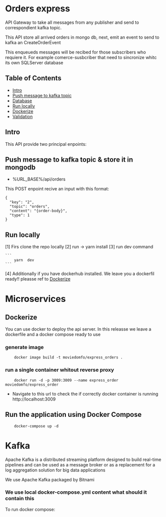 # Orders express

API Gateway to take all messages from any publisher and send to correspondient kafka topic.

This API store all arrived orders in mongo db, next, emit an event to send to kafka an CreateOrderEvent

This enqueueds messages will be recibed for those subscribers who requiere it. For example comerce-susbcriber that need to sincronize whitc its own SQLServer database

## Table of Contents

- [Intro](#Intro)
- [Push message to kafka topic ](#Push-message-to-kafka-topic)
- [Database](#mongodb-hosted)
- [Run locally](#Run-locally)
- [Dockerize](#Dockerize)
- [Validation](#Validation-Chain-API)

## Intro

This API provide two principal enpoints:

## Push message to kafka topic & store it in mongodb

- %URL_BASE%/api/orders

This POST enpoint recive an input with this format:

```
{
  "key": "2",
  "topic": "orders",
  "content": "{order-body}",
  "type": 1
}

```

## Run locally

[1] Firs clone the repo locally
[2] run -> yarn install
[3] run dev command

    ```
        yarn  dev
    ```

[4] Additionally if you have dockerhub installed. We leave you a dockerfil ready!!
pleasse ref to [Dockerize](#Dockerize)

# Microservices

## Dockerize

You can use docker to deploy the api server. In this releasse we leave a dockerfile and a docker compose ready to use

### generate image

```
    docker image build -t moviedomfo/express_orders .

```

### run a single container whitout reverse proxy

```
    docker run -d -p 3009:3009 --name express_order moviedomfo/express_order
```

- Navigate to this url to check the if correctly docker container is running
  http://localhost:3009

## Run the application using Docker Compose

```
    docker-compose up -d
```

# Kafka

Apache Kafka is a distributed streaming platform designed to build real-time pipelines and can be used as a message
broker or as a replacement for a log aggregation solution for big data applications

We use Apache Kafka packaged by Bitnami

### We use local docker-compose.yml content what should it contain this

To run docker compose:
